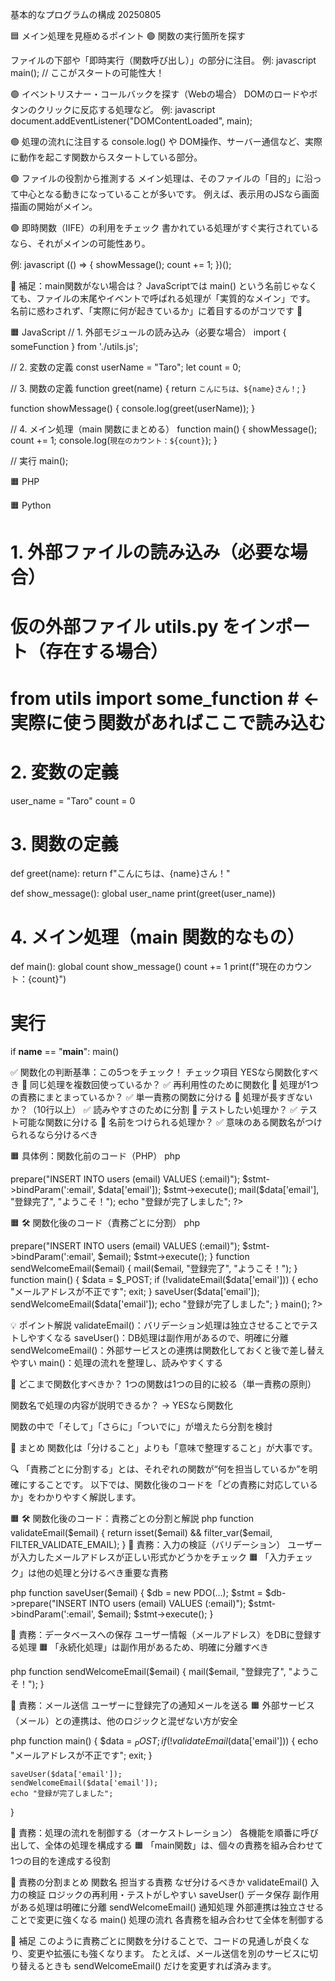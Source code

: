 基本的なプログラムの構成 20250805

🟦 メイン処理を見極めるポイント
🟢 関数の実行箇所を探す

ファイルの下部や「即時実行（関数呼び出し）」の部分に注目。
例:
javascript
main(); // ここがスタートの可能性大！

🟢 イベントリスナー・コールバックを探す（Webの場合）
DOMのロードやボタンのクリックに反応する処理など。
例:
javascript
document.addEventListener("DOMContentLoaded", main);

🟢 処理の流れに注目する
console.log() や DOM操作、サーバー通信など、実際に動作を起こす関数からスタートしている部分。

🟢 ファイルの役割から推測する
メイン処理は、そのファイルの「目的」に沿って中心となる動きになっていることが多いです。
例えば、表示用のJSなら画面描画の開始がメイン。

🟢 即時関数（IIFE）の利用をチェック
書かれている処理がすぐ実行されているなら、それがメインの可能性あり。

例:
javascript
(() => {
  showMessage();
  count += 1;
})();

🧠 補足：main関数がない場合は？
JavaScriptでは main() という名前じゃなくても、ファイルの末尾やイベントで呼ばれる処理が「実質的なメイン」です。 
名前に惑わされず、「実際に何が起きているか」に着目するのがコツです 🔎


🟧 JavaScript
// 1. 外部モジュールの読み込み（必要な場合）
import { someFunction } from './utils.js';

// 2. 変数の定義
const userName = "Taro";
let count = 0;

// 3. 関数の定義
function greet(name) {
  return `こんにちは、${name}さん！`;
}

function showMessage() {
  console.log(greet(userName));
}

// 4. メイン処理（main 関数にまとめる）
function main() {
  showMessage();
  count += 1;
  console.log(`現在のカウント：${count}`);
}

// 実行
main();

🟧 PHP
<?php
// 1. 外部ファイルの読み込み（必要な場合）
require_once 'utils.php'; // 仮の外部ファイル

// 2. 変数の定義
$userName = "Taro";
$count = 0;

// 3. 関数の定義
function greet($name) {
  return "こんにちは、{$name}さん！";
}

function showMessage() {
  global $userName;
  echo greet($userName) . "\n";
}

// 4. メイン処理（main 関数的なもの）
function main() {
  global $count;
  showMessage();
  $count += 1;
  echo "現在のカウント：{$count}\n";
}

// 実行
main();
?>

🟧 Python
# 1. 外部ファイルの読み込み（必要な場合）
# 仮の外部ファイル utils.py をインポート（存在する場合）
# from utils import some_function  # ← 実際に使う関数があればここで読み込む

# 2. 変数の定義
user_name = "Taro"
count = 0

# 3. 関数の定義
def greet(name):
    return f"こんにちは、{name}さん！"

def show_message():
    global user_name
    print(greet(user_name))

# 4. メイン処理（main 関数的なもの）
def main():
    global count
    show_message()
    count += 1
    print(f"現在のカウント：{count}")

# 実行
if __name__ == "__main__":
    main()


✅ 関数化の判断基準：この5つをチェック！
チェック項目	                            YESなら関数化すべき
🔁 同じ処理を複数回使っているか？	        ✅ 再利用性のために関数化
🧱 処理が1つの責務にまとまっているか？	    ✅ 単一責務の関数に分ける
📏 処理が長すぎないか？（10行以上）	        ✅ 読みやすさのために分割
🧪 テストしたい処理か？	                   ✅ テスト可能な関数に分ける
🧠 名前をつけられる処理か？	               ✅ 意味のある関数名がつけられるなら分けるべき


🟧 具体例：関数化前のコード（PHP）
php
<?php
$data = $_POST;
if (!isset($data['email']) || !filter_var($data['email'], FILTER_VALIDATE_EMAIL)) {
    echo "メールアドレスが不正です";
    exit;
}

$db = new PDO(...);
$stmt = $db->prepare("INSERT INTO users (email) VALUES (:email)");
$stmt->bindParam(':email', $data['email']);
$stmt->execute();

mail($data['email'], "登録完了", "ようこそ！");
echo "登録が完了しました";
?>

🟧 🛠 関数化後のコード（責務ごとに分割）
php
<?php
function validateEmail($email) {
    return isset($email) && filter_var($email, FILTER_VALIDATE_EMAIL);
}

function saveUser($email) {
    $db = new PDO(...);
    $stmt = $db->prepare("INSERT INTO users (email) VALUES (:email)");
    $stmt->bindParam(':email', $email);
    $stmt->execute();
}

function sendWelcomeEmail($email) {
    mail($email, "登録完了", "ようこそ！");
}

function main() {
    $data = $_POST;
    if (!validateEmail($data['email'])) {
        echo "メールアドレスが不正です";
        exit;
    }

    saveUser($data['email']);
    sendWelcomeEmail($data['email']);
    echo "登録が完了しました";
}

main();
?>
💡 ポイント解説
validateEmail()：バリデーション処理は独立させることでテストしやすくなる
saveUser()：DB処理は副作用があるので、明確に分離
sendWelcomeEmail()：外部サービスとの連携は関数化しておくと後で差し替えやすい
main()：処理の流れを整理し、読みやすくする

🎯 どこまで関数化すべきか？
1つの関数は1つの目的に絞る（単一責務の原則）

関数名で処理の内容が説明できるか？ → YESなら関数化

関数の中で「そして」「さらに」「ついでに」が増えたら分割を検討

💬 まとめ
関数化は「分けること」よりも「意味で整理すること」が大事です。


🔍 「責務ごとに分割する」とは、それぞれの関数が“何を担当しているか”を明確にすることです。
以下では、関数化後のコードを「どの責務に対応しているか」をわかりやすく解説します。

🟧 🛠 関数化後のコード：責務ごとの分割と解説
php
function validateEmail($email) {
    return isset($email) && filter_var($email, FILTER_VALIDATE_EMAIL);
}
🧭 責務：入力の検証（バリデーション）
ユーザーが入力したメールアドレスが正しい形式かどうかをチェック
🟧 「入力チェック」は他の処理と分けるべき重要な責務

php
function saveUser($email) {
    $db = new PDO(...);
    $stmt = $db->prepare("INSERT INTO users (email) VALUES (:email)");
    $stmt->bindParam(':email', $email);
    $stmt->execute();
}

🧱 責務：データベースへの保存
ユーザー情報（メールアドレス）をDBに登録する処理
🟧 「永続化処理」は副作用があるため、明確に分離すべき

php
function sendWelcomeEmail($email) {
    mail($email, "登録完了", "ようこそ！");
}

📧 責務：メール送信
ユーザーに登録完了の通知メールを送る
🟧 外部サービス（メール）との連携は、他のロジックと混ぜない方が安全

php
function main() {
    $data = $_POST;
    if (!validateEmail($data['email'])) {
        echo "メールアドレスが不正です";
        exit;
    }

    saveUser($data['email']);
    sendWelcomeEmail($data['email']);
    echo "登録が完了しました";
}

🚦 責務：処理の流れを制御する（オーケストレーション）
各機能を順番に呼び出して、全体の処理を構成する
🟧 「main関数」は、個々の責務を組み合わせて1つの目的を達成する役割

🧠 責務の分割まとめ
関数名	                担当する責務	    なぜ分けるべきか
validateEmail()	        入力の検証	    ロジックの再利用・テストがしやすい
saveUser()	            データ保存	    副作用がある処理は明確に分離
sendWelcomeEmail()	    通知処理	    外部連携は独立させることで変更に強くなる
main()	                処理の流れ	    各責務を組み合わせて全体を制御する

💬 補足
このように責務ごとに関数を分けることで、コードの見通しが良くなり、変更や拡張にも強くなります。
たとえば、メール送信を別のサービスに切り替えるときも sendWelcomeEmail() だけを変更すれば済みます。